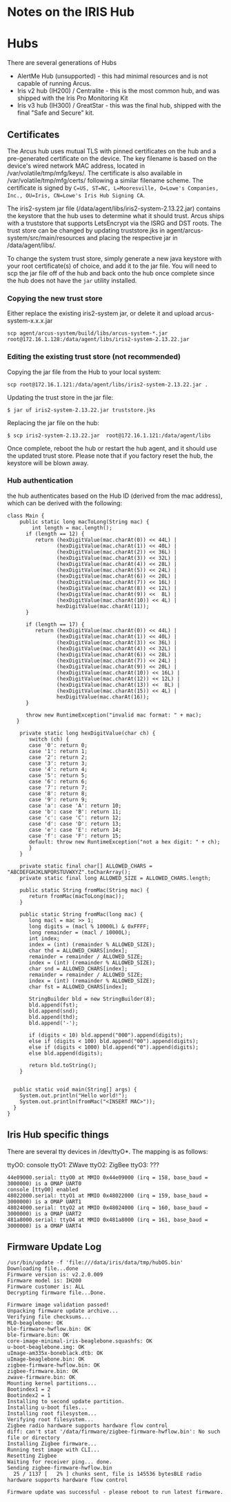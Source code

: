 # Notes on the IRIS Hub

# Hubs

There are several generations of Hubs

* AlertMe Hub (unsupported) - this had minimal resources and is not capable of running Arcus.
* Iris v2 hub (IH200) / Centralite - this is the most common hub, and was shipped with the Iris Pro Monitoring Kit
* Iris v3 hub (IH300) / GreatStar - this was the final hub, shipped with the final "Safe and Secure" kit.

## Certificates

The Arcus hub uses mutual TLS with pinned certificates on the hub and a pre-generated certificate on the device. The key filename is based on the device's wired network MAC address, located in /var/volatile/tmp/mfg/keys/. The certificate is also available in /var/volatile/tmp/mfg/certs/ following a similar filename scheme. The certificate is signed by `C=US, ST=NC, L=Mooresville, O=Lowe's Companies, Inc., OU=Iris, CN=Lowe's Iris Hub Signing CA`.

The iris2-system jar file (/data/agent/libs/iris2-system-2.13.22.jar) contains the keystore that the hub uses to determine what it should trust. Arcus ships with a truststore that supports LetsEncrypt via the ISRG and DST roots. The trust store can be changed by updating truststore.jks in agent/arcus-system/src/main/resources and placing the respective jar in /data/agent/libs/.

To change the system trust store, simply generate a new java keystore with your root certificate(s) of choice, and add it to the jar file. You will need to scp the jar file off of the hub and back onto the hub once complete since the hub does not have the `jar` utility installed.

### Copying the new trust store

Either replace the existing iris2-system jar, or delete it and upload arcus-system-x.x.x.jar
```
scp agent/arcus-system/build/libs/arcus-system-*.jar root@172.16.1.128:/data/agent/libs/iris2-system-2.13.22.jar
```

### Editing the existing trust store (not recommended)

Copying the jar file from the Hub to your local system:
```
scp root@172.16.1.121:/data/agent/libs/iris2-system-2.13.22.jar .
```

Updating the trust store in the jar file:
```
$ jar uf iris2-system-2.13.22.jar truststore.jks
```

Replacing the jar file on the hub:
```
$ scp iris2-system-2.13.22.jar  root@172.16.1.121:/data/agent/libs
```

Once complete, reboot the hub or restart the hub agent, and it should use the updated trust store. Please note that if you factory reset the hub, the keystore will be blown away.

### Hub authentication

the hub authenticates based on the Hub ID (derived from the mac address), which can be derived with the following:

```
class Main {
 	public static long macToLong(String mac) {
		int length = mac.length();
      if (length == 12) {
         return (hexDigitValue(mac.charAt(0)) << 44L) |
                (hexDigitValue(mac.charAt(1)) << 40L) |
                (hexDigitValue(mac.charAt(2)) << 36L) |
                (hexDigitValue(mac.charAt(3)) << 32L) |
                (hexDigitValue(mac.charAt(4)) << 28L) |
                (hexDigitValue(mac.charAt(5)) << 24L) |
                (hexDigitValue(mac.charAt(6)) << 20L) |
                (hexDigitValue(mac.charAt(7)) << 16L) |
                (hexDigitValue(mac.charAt(8)) << 12L) |
                (hexDigitValue(mac.charAt(9)) <<  8L) |
                (hexDigitValue(mac.charAt(10)) << 4L) |
                hexDigitValue(mac.charAt(11));
      }

      if (length == 17) {
         return (hexDigitValue(mac.charAt(0)) << 44L) |
                (hexDigitValue(mac.charAt(1)) << 40L) |
                (hexDigitValue(mac.charAt(3)) << 36L) |
                (hexDigitValue(mac.charAt(4)) << 32L) |
                (hexDigitValue(mac.charAt(6)) << 28L) |
                (hexDigitValue(mac.charAt(7)) << 24L) |
                (hexDigitValue(mac.charAt(9)) << 20L) |
                (hexDigitValue(mac.charAt(10)) << 16L) |
                (hexDigitValue(mac.charAt(12)) << 12L) |
                (hexDigitValue(mac.charAt(13)) <<  8L) |
                (hexDigitValue(mac.charAt(15)) << 4L) |
                hexDigitValue(mac.charAt(16));
      }

      throw new RuntimeException("invalid mac format: " + mac);
   }

    private static long hexDigitValue(char ch) {
       switch (ch) {
       case '0': return 0;
       case '1': return 1;
       case '2': return 2;
       case '3': return 3;
       case '4': return 4;
       case '5': return 5;
       case '6': return 6;
       case '7': return 7;
       case '8': return 8;
       case '9': return 9;
       case 'a': case 'A': return 10;
       case 'b': case 'B': return 11;
       case 'c': case 'C': return 12;
       case 'd': case 'D': return 13;
       case 'e': case 'E': return 14;
       case 'f': case 'F': return 15;
       default: throw new RuntimeException("not a hex digit: " + ch);
       }
    }

    private static final char[] ALLOWED_CHARS = "ABCDEFGHJKLNPQRSTUVWXYZ".toCharArray();
    private static final long ALLOWED_SIZE = ALLOWED_CHARS.length;

    public static String fromMac(String mac) {
       return fromMac(macToLong(mac));
    }

    public static String fromMac(long mac) {
       long macl = mac >> 1;
       long digits = (macl % 10000L) & 0xFFFF;
       long remainder = (macl / 10000L);
       int index;
       index = (int) (remainder % ALLOWED_SIZE);
       char thd = ALLOWED_CHARS[index];
       remainder = remainder / ALLOWED_SIZE;
       index = (int) (remainder % ALLOWED_SIZE);
       char snd = ALLOWED_CHARS[index];
       remainder = remainder / ALLOWED_SIZE;
       index = (int) (remainder % ALLOWED_SIZE);
       char fst = ALLOWED_CHARS[index];

       StringBuilder bld = new StringBuilder(8);
       bld.append(fst);
       bld.append(snd);
       bld.append(thd);
       bld.append('-');

       if (digits < 10) bld.append("000").append(digits);
       else if (digits < 100) bld.append("00").append(digits);
       else if (digits < 1000) bld.append("0").append(digits);
       else bld.append(digits);

       return bld.toString();
    }


  public static void main(String[] args) {
    System.out.println("Hello world!");
    System.out.println(fromMac("<INSERT MAC>"));
  }
}
```

## Iris Hub specific things

There are several tty devices in /dev/ttyO\*. The mapping is as follows:

ttyO0: console
ttyO1: ZWave
ttyO2: ZigBee
ttyO3: ???

```
44e09000.serial: ttyO0 at MMIO 0x44e09000 (irq = 158, base_baud = 3000000) is a OMAP UART0
console [ttyO0] enabled
48022000.serial: ttyO1 at MMIO 0x48022000 (irq = 159, base_baud = 3000000) is a OMAP UART1
48024000.serial: ttyO2 at MMIO 0x48024000 (irq = 160, base_baud = 3000000) is a OMAP UART2
481a8000.serial: ttyO4 at MMIO 0x481a8000 (irq = 161, base_baud = 3000000) is a OMAP UART4
```

## Firmware Update Log

```
/usr/bin/update -f 'file:///data/iris/data/tmp/hubOS.bin'
Downloading file...done
Firmware version is: v2.2.0.009
Firmware model is: IH200
Firmware customer is: ALL
Decrypting firmware file...Done.

Firmware image validation passed!
Unpacking firmware update archive...
Verifying file checksums...
MLO-beaglebone: OK
ble-firmware-hwflow.bin: OK
ble-firmware.bin: OK
core-image-minimal-iris-beaglebone.squashfs: OK
u-boot-beaglebone.img: OK
uImage-am335x-boneblack.dtb: OK
uImage-beaglebone.bin: OK
zigbee-firmware-hwflow.bin: OK
zigbee-firmware.bin: OK
zwave-firmware.bin: OK
Mounting kernel partitions...
Bootindex1 = 2
Bootindex2 = 1
Installing to second update partition.
Installing u-boot files...
Installing root filesystem...
Verifying root filesystem...
Zigbee radio hardware supports hardware flow control
diff: can't stat '/data/firmware/zigbee-firmware-hwflow.bin': No such file or directory
Installing Zigbee firmware...
Running test image with CLI...
Resetting Zigbee
Waiting for receiver ping... done.
Sending zigbee-firmware-hwflow.bin 
  25 / 1137 [   2% ] chunks sent, file is 145536 bytesBLE radio hardware supports hardware flow control

Firmware update was successful - please reboot to run latest firmware.
```
